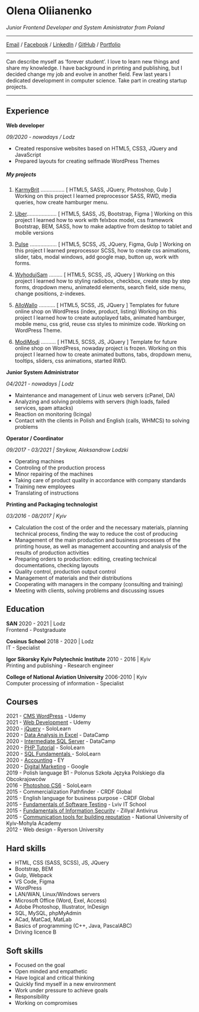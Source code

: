 # Olena Oliianenko

_Junior Frontend Developer and System Aministrator from Poland_ <br>
*****
[Email](mailto:felangelena@gmail.com) / [Facebook](https://www.facebook.com/felangelena/) / [LinkedIn](https://www.linkedin.com/in/felangelena) / [GitHub](https://github.com/felangelena) / [Portfolio](https://felangelena.000webhostapp.com/)
*****
Can describe myself as ‘forever student’. I love to learn new things and share my knowledge. 
I have background in printing and publishing, but I decided change my job and evolve in another field. Few last years I dedicated development in computer science.
Take part in creating startup projects. 
*****

## Experience
**Web developer**

*09/2020 - nowadays / Lodz*
- Created responsive websites based on HTML5, CSS3, JQuery and JavaScript
- Prepared layouts for creating selfmade WordPress Themes

##### My projects
1. [KarmyBrit](https://movie.karmybrit.pl) ................ [ HTML5, SASS, JQuery, Photoshop, Gulp ]    
Working on this project I learned preprocessor SASS, RWD, media queries, how create hamburger menu.
    
2. [Uber](https://felangelena.000webhostapp.com/Uber/).................... [ HTML5, SASS, JS, Bootstrap, Figma ]
Working on this project I learned how to work with felxbox model, css framework Bootstrap, BEM, SASS, how to make adaptive from desktop to tablet and mobile versions
    
3. [Pulse](https://felangelena.000webhostapp.com/Pulse/) .................. [ HTML5, SCSS, JS, JQuery, Figma, Gulp ]
Working on this project I learned preprocessor SCSS, how to create css animations, slider, tabs, modal windows, add google map, button up, work with forms.
    
4. [WyhodujSam](https://felangelena.000webhostapp.com/WyhodujSam/) ......... [ HTML5, SCSS, JS, JQuery ]
Working on this project I learned how to styling radiobox, checkbox, create step by step forms, dropdown menu, animatedd elements, search field, side menu, change positions, z-indexes.
    
5. [AlloWallo](https://felangelena.000webhostapp.com/AlloWallo/) ........... [ HTML5, SCSS, JS, JQuery ] 
Templates for future online shop on WordPress (index, product, listing)
Working on this project I learned how to create autoplayed tabs, animated hamburger, mobile menu, css grid, reuse css styles to minimize code. Working on WordPress Theme.
    
6. [ModiModi](https://felangelena.000webhostapp.com/ModiModi/) .......... [ HTML5, SCSS, JS, JQuery ] 
Template for future online shop on WordPress, nowaday project is frozen.
Working on this project I learned how to create animated buttons, tabs, dropdown menu, tooltips, sliders, css animations, started RWD. 

**Junior System Administrator**

*04/2021 - nowadays | Lodz*
- Maintenance and management of Linux web servers (cPanel, DA)
- Analyzing and solving problems with servers (high loads, failed services, spam attacks)
- Reaction on monitoring (Icinga)
- Contact with the clients in Polish and English (calls, WHMCS) to solving problems

**Operator / Coordinator**

*09/2017 - 03/2021 | Strykow, Aleksandrow Lodzki*
- Operating machines
- Controling of the production process
- Minor repairing of the machines
- Taking care of product quality in accordance with company standards
- Training new employees
- Translating of instructions

**Printing and Packaging technologist**

*03/2016 - 08/2017 | Kyiv*
- Calculation the cost of the order and the necessary materials, planning technical process, finding the way to reduce the cost of producing
- Management of the main production and business processes of the printing house, as well as management accounting and analysis of the results of production activities
- Preparing orders to production: editing, creating technical documentations, checking layouts
- Quality control, production output control
- Management of materials and their distributions
- Cooperating with managers in the company (consulting and training)
- Meeting with clients, solving problems and discussing issues

## Education

**SAN** 2020 - 2021 | Lodz<br>
Frontend - Postgraduate

**Cosinus School** 2018 - 2020 | Lodz<br>
IT - Specialist

**Igor Sikorsky Kyiv Polytechnic Institute** 2010 - 2016 | Kyiv<br>
Printing and publishing - Research engineer

**College of National Aviation University** 2006-2010 | Kyiv<br>
Computer processing of information - Specialist

## Courses

2021 - [CMS WordPress](https://www.udemy.com/certificate/UC-d67596f4-a477-464a-a245-c1a58a07e513/) - Udemy<br>
2021 - [Web Development](https://www.udemy.com/certificate/UC-fee43bfc-c9bb-4ce2-a9ec-13494738e59e/) - Udemy<br>
2020 - [jQuery](https://www.sololearn.com/Certificate/1082-645994/pdf/) - SoloLearn<br>
2020 - [Data Analysis in Excel](https://www.datacamp.com/statement-of-accomplishment/course/07edecef5a01bbdbb3270168e5453da731abaf27) - DataCamp<br>
2020 - [Intermediate SQL Server](https://www.datacamp.com/statement-of-accomplishment/course/069ba42672c063ea939c8fe17ff566c3fab80ef5) - DataCamp<br>
2020 - [PHP Tutorial](https://www.sololearn.com/Certificate/1059-645994/pdf/?mode=download) - SoloLearn<br>
2020 - [SQL Fundamentals ](https://www.sololearn.com/Certificate/1060-645994/pdf/?mode=download) - SoloLearn<br>
2020 - [Accounting](https://courses.prometheus.org.ua:18090/downloads/2b9a3191365d496c83cb392f2c941dd5/Certificate.pdf) - EY<br>
2020 - [Digital Marketing](https://learndigital.withgoogle.com/digitalworkshop-ua/validate-certificate-code) - Google<br>
2019 - Polish language B1 - Polonus Szkoła Języka Polskiego dla Obcokrajowców <br>
2016 - [Photoshop CS6](http://www.sololearn.com/Profile/645994/) - SoloLearn<br>
2015 - Commercialization Pathfinder - CRDF Global<br>
2015 - English language for business purpose - CRDF Global<br>
2015 - [Fundamentals of Software Testing](http://courses.prometheus.org.ua:18090/downloads/9015ab30c21042b99572280a25404b27/Certificate.pdf) - Lviv IT School<br>
2015 - [Fundamentals of Information Security](http://edx.prometheus.org.ua:18090/downloads/629afa0e925f47dd9d5ce45f09524d17/Certificate.pdf) - Zillya! Antivirus<br>
2015 - [Communication tools for building reputation](http://courses.prometheus.org.ua:18090/downloads/f6de5eebf58744058f842b1f336867df/Certificate.pdf) - National University of Kyiv-Mohyla Academy<br>
2012 - Web design - Ryerson University<br>

## Hard skills
- HTML, CSS (SASS, SCSS), JS, JQuery
- Bootstrap, BEM
- Gulp, Webpack
- VS Code, Figma
- WordPress
- LAN/WAN, Linux/Windows servers
- Microsoft Office (Word, Exel, Access)
- Adobe Photoshop, Illustrator, InDesign
- SQL, MySQL, phpMyAdmin
- ACad, MatCad, MatLab
- Basics of programming (C++, Java, PascalABC)
- Driving licence B

## Soft skills

- Focused on the goal
- Open minded and empathetic
- Have logical and critical thinking
- Quickly find myself in a new environment
- Work under pressure to achieve goals
- Responsibility
- Working on compromises

